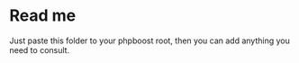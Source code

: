 # Read me
Just paste this folder to your phpboost root, then you can add anything you need to consult.
